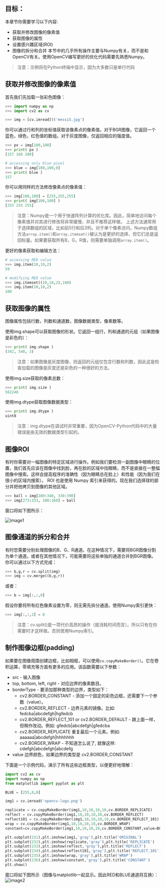 ## 目标：
本章节你需要学习以下内容:
- 获取并修改图像的像素值
- 获取图像的属性
- 设置感兴趣区域(ROI)
- 图像的拆分和合并
本节中的几乎所有操作主要与Numpy有关，而不是和OpenCV有关。使用OpenCV编写更好的优化代码需要先熟悉Numpy。
>注意：示例将在Python终端中显示，因为大多数只是单行代码

## 获取并修改图像的像素值
首先我们先加载一张彩色图像：

```python
>>> import numpy as np
>>> import cv2 as cv

>>> img = [cv.imread](('messi5.jpg')
```
你可以通过行和列的坐标值获取该像素点的像素值。对于BGR图像，它返回一个蓝色，绿色，红色值的数组。对于灰度图像，仅返回相应的强度值。

```python
>>> px = img[100,100]
>>> print( px )
[157 166 200]

# accessing only blue pixel
>>> blue = img[100,100,0]
>>> print( blue )
157
```

你可以用同样的方法修改像素点的像素值：

```python
>>> img[100,100] = [255,255,255]
>>> print( img[100,100] )
[255 255 255]
```

> 注意：Numpy是一个用于快速阵列计算的优化库。因此，简单地访问每个像素值并对其进行修改将非常缓慢，并且不推荐这样做。
> 上述方法通常用于选择数组的区域，比如前5行和后3列。对于单个像素访问，Numpy数组方法`array.item()`和`array.itemset()`被认为是更好的选择，但它们总是返回标量。如果要获取所有B，G，R值，则需要单独调用`array.item()`。

更好的像素获取和编辑方法：
```python
# accessing RED value
>>> img.item(10,10,2)
59

# modifying RED value
>>> img.itemset((10,10,2),100)
>>> img.item(10,10,2)
100
```

## 获取图像的属性
图像属性包括行数，列数和通道数，图像数据类型，像素数等。

使用img.shape可以获取图像的形状。它返回一组行，列和通道的元组（如果图像是彩色的）：

```python
>>> print( img.shape )
(342, 548, 3)
```
> 注意：如果图像是灰度图像，则返回的元组仅包含行数和列数，因此这是检查加载的图像是灰度还是彩色的一种很好的方法。

使用img.size获取的像素总数：

```python
>>> print( img.size )
562248
```

使用img.dtype获取图像数据类型：
```python
>>> print( img.dtype )
uint8
```

> 注意：img.dtype在调试时非常重要，因为OpenCV-Python代码中的大量错误是由无效的数据类型引起的。

## 图像ROI

有时你需要对一幅图像的特定区域进行操作。例如我们要检测一副图像中眼睛的位置，我们首先应该在图像中找到脸，再在脸的区域中找眼睛，而不是直接在一整幅图像中搜索。这样会提高程序的准确性（因为眼睛总在脸上）和性能（因为我们在很小的区域内搜索）。
ROI 也是使用 Numpy 索引来获得的。现在我们选择球的部分并把他拷贝到图像的其他区域。

```python
>>> ball = img[280:340, 330:390]
>>> img[273:333, 100:160] = ball
```

窗口将如下图所示：

![image1](https://docs.opencv.org/4.0.0/roi.jpg)

## 图像通道的拆分和合并
有时您需要分别处理图像的B、G、R通道。在这种情况下，需要将BGR图像分割为单个通道。或者在其他情况下，可能需要将这些单独的通道合并到BGR图像。你可以通过以下方式完成：

```python
>>> b,g,r = cv.split(img)
>>> img = cv.merge((b,g,r))
```

或者：

```python
>>> b = img[:,:,0]
```

假设你要将所有红色像素设置为零，则无需先拆分通道。使用Numpy索引更快：

```python
>>> img[:,:,2] = 0
```
> 注意：cv.split()是一项代价高昂的操作（就消耗时间而言）。所以只有在你需要时才这样做。否则使用Numpy索引。

## 制作图像边框(padding)
如果要在图像周围创建边框，比如相框，可以使用`cv.copyMakeBorder()`。它在卷积运算，零填充等方面有更多的应用。该函数需要以下参数：

- src - 输入图像
- top, bottom, left, right - 对应边界的像素数目。
- borderType - 要添加那种类型的边界，类型如下：
    - cv2.BORDER_CONSTANT - 添加一个固定的彩色边框，还需要下一个参数（value）。
    - cv2.BORDER_REFLECT - 边界元素的镜像。比如: fedcba|abcdefgh|hgfedcb
    - cv2.BORDER_REFLECT_101 or cv2.BORDER_DEFAULT - 跟上面一样，但稍作改动。例如: gfedcb|abcdefgh|gfedcba
    - cv2.BORDER_REPLICATE 重复最后一个元素。例如: aaaaaa|abcdefgh|hhhhhhh
    - cv2.BORDER_WRAP - 不知道怎么说了, 就像这样: cdefgh|abcdefgh|abcdefg
- value 边界颜色，如果边界的类型是 cv2.BORDER_CONSTANT

下面是一个示例代码，演示了所有这些边框类型，以便更好地理解：

```python
import cv2 as cv
import numpy as np
from matplotlib import pyplot as plt

BLUE = [255,0,0]

img1 = cv.imread('opencv-logo.png')

replicate = cv.copyMakeBorder(img1,10,10,10,10,cv.BORDER_REPLICATE)
reflect = cv.copyMakeBorder(img1,10,10,10,10,cv.BORDER_REFLECT)
reflect101 = cv.copyMakeBorder(img1,10,10,10,10,cv.BORDER_REFLECT_101)
wrap = cv.copyMakeBorder(img1,10,10,10,10,cv.BORDER_WRAP)
constant=cv.copyMakeBorder(img1,10,10,10,10,cv.BORDER_CONSTANT,value=BLUE)

plt.subplot(231),plt.imshow(img1,'gray'),plt.title('ORIGINAL')
plt.subplot(232),plt.imshow(replicate,'gray'),plt.title('REPLICATE')
plt.subplot(233),plt.imshow(reflect,'gray'),plt.title('REFLECT')
plt.subplot(234),plt.imshow(reflect101,'gray'),plt.title('REFLECT_101')
plt.subplot(235),plt.imshow(wrap,'gray'),plt.title('WRAP')
plt.subplot(236),plt.imshow(constant,'gray'),plt.title('CONSTANT')
plt.show()
```

窗口将如下图所示（图像与matplotlib一起显示。因此RED和BLUE通道将互换）：
![image2](https://docs.opencv.org/4.0.0/border.jpg)
